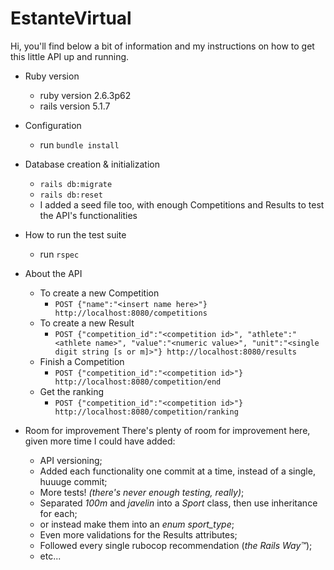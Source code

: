 
# EstanteVirtual
Hi, you'll find below a bit of information and my instructions on how to get this little API up and running.

* Ruby version
    * ruby version 2.6.3p62
    * rails version 5.1.7

* Configuration
    * run `bundle install`

* Database creation & initialization
   * `rails db:migrate`
   * `rails db:reset`
   * I added a seed file too, with enough Competitions and Results to test the API's functionalities

* How to run the test suite
   * run `rspec`
    
* About the API
	* To create a new Competition
		* `POST {"name":"<insert name here>"} http://localhost:8080/competitions`
	* To create a new Result
		* `POST {"competition_id":"<competition id>", "athlete":"<athlete name>", "value":"<numeric value>", "unit":"<single digit string [s or m]>"} http://localhost:8080/results`
	* Finish a Competition
		* `POST {"competition_id":"<competition id>"} http://localhost:8080/competition/end`
	* Get the ranking 
		*  `POST {"competition_id":"<competition id>"} http://localhost:8080/competition/ranking`
* Room for improvement
There's plenty of room for improvement here, given more time I could have added:
	* API versioning;
	* Added each functionality one commit at a time, instead of a single, huuuge commit;
	* More tests! *(there's never enough testing, really)*;
	* Separated *100m* and *javelin* into a *Sport* class, then use inheritance for each;
	* or instead make them into an *enum sport_type*;
	* Even more validations for the Results attributes;
	* Followed every single rubocop recommendation (*the Rails Way™*);
	* etc...